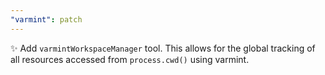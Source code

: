 ```yaml
---
"varmint": patch
---
```


✨ Add `varmintWorkspaceManager` tool. This allows for the global tracking of all resources accessed from `process.cwd()` using varmint.
